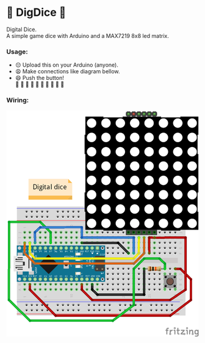 # :game_die: DigDice :game_die:

Digital Dice.    
A simple game dice with Arduino and a MAX7219 8x8 led matrix.

### Usage:
- :pensive: Upload this on your Arduino (anyone).
- :weary: Make connections like diagram bellow.
- :smile: Push the button!    
 :game_die: :game_die: :game_die: :game_die: :game_die: :game_die: :game_die: :game_die: :game_die: :game_die:

### Wiring:
![DigDice](DigDice_bb.png)
